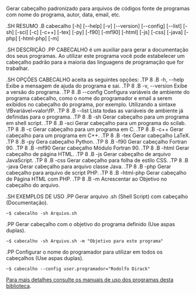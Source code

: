 Gerar cabeçalho padronizado para arquivos de códigos fonte 
de programas com nome do programa, autor, data, email, etc.

.SH RESUMO
.B cabecalho
[\-h] [\-\-help] [-v] [\-\-version] [\-\-config] [\-\-list] 
[\-sh] [\-sci] [\-c] [\-c++] [\-tex] [\-py] [\-f90] [\-mf90] [\-html] [\-js]
[\-css] [\-java] [\-php] [\-html\-php] [\-m]

.SH DESCRIÇÃO
.PP
CABECALHO é um auxiliar para gerar a documentação dos seus programas.
Ao utilizar este programa você pode estabelecer um cabeçalho padrão para
a maioria das linguagens de programação que for trabalhar.

.SH OPÇÕES
CABECALHO aceita as seguintes opções:
.TP 8
.B  \-h, \-\-help
Exibe a mensagem de ajuda do programa e sai.
.TP 8
.B \-v, \-\-version
Exibe a versão do programa.
.TP 8
.B \-\-config
Configura variáveis de ambiente do programa cabecalho, 
como o nome do programador e email a serem exibidos no cabeçalho 
do programa, por exemplo. Utilizando a sintaxe \fBvariável=valor\fP.
.TP 8
.B \-\-list
Lista todas as variáveis de ambiente já definidas para o programa.
.TP 8
.B \-sh
Gerar cabeçalho para um programa em shell script.
.TP 8
.B \-sci 
Gerar cabeçalho para um programa do scilab.
.TP 8
.B \-c
Gerar cabeçalho para um programa em C.
.TP 8
.B \-c++
Gerar cabeçalho para um programa em C++.
.TP 8
.B \-tex
Gerar cabeçalho LaTeX.
.TP 8
.B \-py
Gera cabeçalho Python.
.TP 8
.B \-f90
Gerar cabeçalho Fortran 90.
.TP 8
.B \-mf90
Gerar cabeçalho Módulo Fortran 90.
.TP 8
.B \-html
Gerar cabeçalho de página HTML.
.TP 8
.B \-js
Gerar cabeçalho de arquivo JavaScript.
.TP 8
.B \-css
Gerar cabeçalho para folha de estilo CSS.
.TP 8
.B \-java
Gerar cabeçalho para arquivo classe Java.
.TP 8
.B \-php
Gerar cabeçalho para arquivo de script PHP.
.TP 8
.B \-html\-php
Gerar cabeçalho de Página HTML com PHP.
.TP 8
.B \-m <objetivo>
Acrescentar <objetivo> ao Objetivo no cabeçalho do arquivo.

.SH EXEMPLOS DE USO
.PP
Gerar arquivo .sh (Shell Script) com cabeçalho (Documentação).

	~$ cabecalho -sh Arquivo.sh
.PP
Gerar cabeçalho com o objetivo do programa definido (Use aspas duplas).

	~$ cabecalho -sh Arquivo.sh -m "Objetivo para este programa"
.PP
Configurar o nome do programador para utilizar em todos os cabeçalhos (Use aspas duplas).

	~$ cabecalho --config user.programador="Rodolfo Dirack"
[Para mais detalhes consulte os manuais de uso dos programas desta biblioteca](https://github.com/Dirack/Shellinclude/blob/master/manuais).